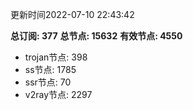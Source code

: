 更新时间2022-07-10 22:43:42

**总订阅: 377**
**总节点: 15632**
**有效节点: 4550**
- trojan节点: 398
- ss节点: 1785
- ssr节点: 70
- v2ray节点: 2297
